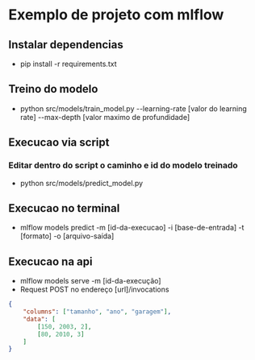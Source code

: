 # Exemplo de projeto com mlflow

## Instalar dependencias
- pip install -r requirements.txt

## Treino do modelo
- python src/models/train_model.py --learning-rate [valor do learning rate] --max-depth [valor maximo de profundidade]

## Execucao via script
### Editar dentro do script o caminho e id do modelo treinado
- python src/models/predict_model.py 

## Execucao no terminal
- mlflow models predict -m [id-da-execucao] -i [base-de-entrada] -t [formato] -o [arquivo-saída]

## Execucao na api
- mlflow models serve -m [id-da-execução]
- Request POST no endereço [url]/invocations
```json
{
    "columns": ["tamanho", "ano", "garagem"],
    "data": [
        [150, 2003, 2],
        [80, 2010, 3]
    ]
}
```
